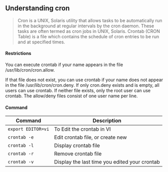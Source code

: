 ## Understanding cron

> Cron is a UNIX, Solaris utility that allows tasks to be automatically run in the background at regular intervals by the cron daemon. These tasks are often termed as cron jobs in UNIX, Solaris. Crontab (CRON Table) is a file which contains the schedule of cron entries to be run and at specified times.

#### Restrictions

You can execute crontab if your name appears in the file /usr/lib/cron/cron.allow.

If that file does not exist, you can use crontab if your name does not appear in the file /usr/lib/cron/cron.deny.
If only cron.deny exists and is empty, all users can use crontab. 
If neither file exists, only the root user can use crontab. The allow/deny files consist of one user name per line.

#### Command

| Command             | Description                                   |
|---------------------|-----------------------------------------------|
| `export EDITOR=vi`  | To Edit the crontab in VI                     |
| `crontab -e`        | Edit crontab file, or create new              |
| `crontab -l`        | Display crontab file                          |
| `crontab -r`        | Remove crontab file                           |
| `crontab -v`        | Display the last time you edited your crontab |
